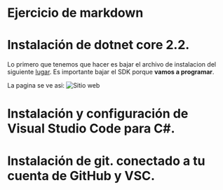 # Ejercicio de markdown


# Instalación de dotnet core 2.2.
Lo primero que tenemos que hacer es bajar el archivo de instalacion del siguiente [lugar](https://dotnet.microsoft.com/download/dotnet-core/3.0).
Es importante bajar el SDK porque **vamos a programar**.

La pagina se ve  asi:
![Sitio web](.POO/Setup/IMG/Hola.png)

# Instalación y configuración de Visual Studio Code para C#.


# Instalación de git. conectado a tu cuenta de GitHub y VSC.








